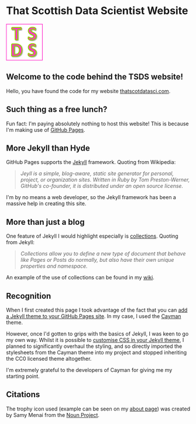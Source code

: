 # That Scottish Data Scientist Website

![TSDS Logo](https://github.com/thatscotdatasci/thatscotdatasci.github.io/blob/master/assets/logos/tsds_100.jpg)

## Welcome to the code behind the TSDS website!

Hello, you have found the code for my website [thatscotdatasci.com](https://thatscotdatasci.com).

## Such thing as a free lunch?

Fun fact: I'm paying absolutely nothing to host this website! This is because I'm making use of [GitHub Pages](https://pages.github.com/).

## More Jekyll than Hyde

GitHub Pages supports the [Jekyll](https://jekyllrb.com/) framework. Quoting from Wikipedia:

> _Jeyll is a simple, blog-aware, static site generator for personal, project, or organization sites. Written in Ruby by Tom Preston-Werner, GitHub's co-founder, it is distributed under an open source license._

I'm by no means a web developer, so the Jekyll framework has been a massive help in creating this site.

## More than just a blog

One feature of Jekyll I would highlight especially is [collections](https://jekyllrb.com/docs/collections/). Quoting from Jekyll:

> _Collections allow you to define a new type of document that behave like Pages or Posts do normally, but also have their own unique properties and namespace._

An example of the use of collections can be found in my [wiki](https://thatscotdatasci.com/wiki).

## Recognition

When I first created this page I took advantage of the fact that you can [add a Jekyll theme to your GitHub Pages site](https://help.github.com/articles/adding-a-jekyll-theme-to-your-github-pages-site/). In my case, I used the [Cayman](https://github.com/pages-themes/cayman) theme.

However, once I'd gotten to grips with the basics of Jekyll, I was keen to go my own way. Whilst it is possible to [customise CSS in your Jekyll theme](https://help.github.com/articles/customizing-css-and-html-in-your-jekyll-theme/), I planned to significantly overhaul the styling, and so directly imported the stylesheets from the Cayman theme into my project and stopped inheriting the CC0 licensed theme altogether.

I'm extremely grateful to the developers of Cayman for giving me my starting point.

## Citations

The trophy icon used (example can be seen on my [about page](https://thatscotdatasci.com/about)) was created by Samy Menai from the [Noun Project](https://thenounproject.com/).
